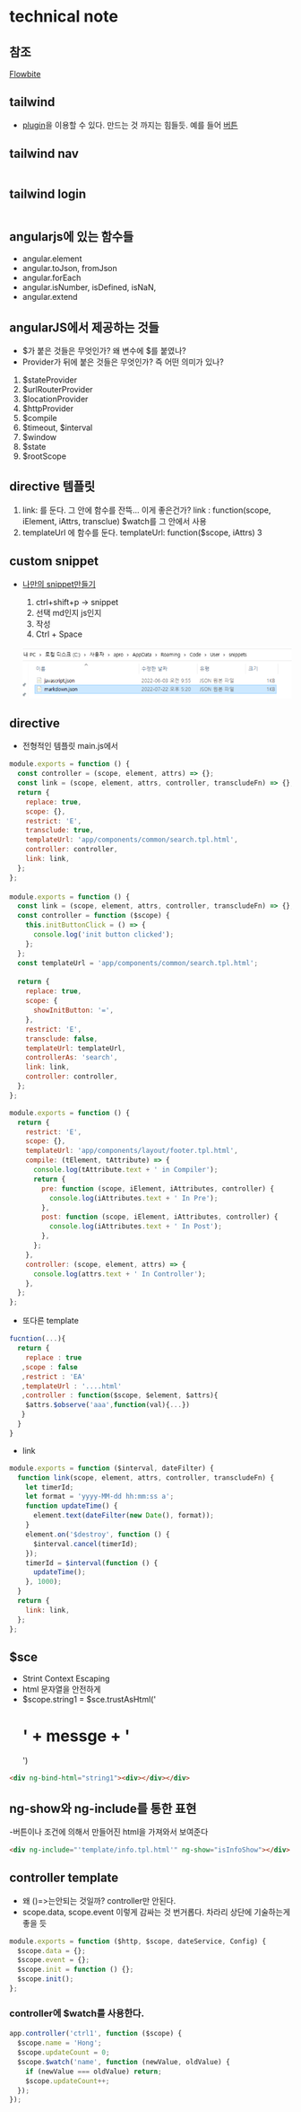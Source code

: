 # technical note

## 참조

[Flowbite](https://flowbite.com/docs/components/navbar/)

## tailwind

- [plugin](https://tailwindcss.com/docs/plugins)을 이용할 수 있다. 만드는 것 까지는 힘들듯. 예를 들어 [버튼](https://tailwindcss-base-buttons.netlify.app/#themeColors)

## tailwind nav

```html

```

## tailwind login

```html

```

## angularjs에 있는 함수들

- angular.element
- angular.toJson, fromJson
- angular.forEach
- angular.isNumber, isDefined, isNaN,
- angular.extend

## angularJS에서 제공하는 것들

- $가 붙은 것들은 무엇인가? 왜 변수에 $를 붙였나?
- Provider가 뒤에 붙은 것들은 무엇인가? 즉 어떤 의미가 있나?

1. $stateProvider
2. $urlRouterProvider
3. $locationProvider
4. $httpProvider
5. $compile
6. $timeout, $interval
7. $window
8. $state
9. $rootScope

## directive 템플릿

1. link: 를 둔다. 그 안에 함수를 잔뜩...
   이게 좋은건가?
   link : function(scope, iElement, iAttrs, transclue)
   $watch를 그 안에서 사용
2. templateUrl 에 함수를 둔다.
   templateUrl: function($scope, iAttrs)
   3

## custom snippet

- [나만의 snippet만들기](https://jojoldu.tistory.com/491)

  1. ctrl+shift+p -> snippet
  2. 선택 md인지 js인지
  3. 작성
  4. Ctrl + Space

  ![파일위치](1.png)

## directive

- 전형적인 템플릿
  main.js에서

```javascript
module.exports = function () {
  const controller = (scope, element, attrs) => {};
  const link = (scope, element, attrs, controller, transcludeFn) => {};
  return {
    replace: true,
    scope: {},
    restrict: 'E',
    transclude: true,
    templateUrl: 'app/components/common/search.tpl.html',
    controller: controller,
    link: link,
  };
};

module.exports = function () {
  const link = (scope, element, attrs, controller, transcludeFn) => {};
  const controller = function ($scope) {
    this.initButtonClick = () => {
      console.log('init button clicked');
    };
  };
  const templateUrl = 'app/components/common/search.tpl.html';

  return {
    replace: true,
    scope: {
      showInitButton: '=',
    },
    restrict: 'E',
    transclude: false,
    templateUrl: templateUrl,
    controllerAs: 'search',
    link: link,
    controller: controller,
  };
};
```

```javascript
module.exports = function () {
  return {
    restrict: 'E',
    scope: {},
    templateUrl: 'app/components/layout/footer.tpl.html',
    compile: (tElement, tAttribute) => {
      console.log(tAttribute.text + ' in Compiler');
      return {
        pre: function (scope, iElement, iAttributes, controller) {
          console.log(iAttributes.text + ' In Pre');
        },
        post: function (scope, iElement, iAttributes, controller) {
          console.log(iAttributes.text + ' In Post');
        },
      };
    },
    controller: (scope, element, attrs) => {
      console.log(attrs.text + ' In Controller');
    },
  };
};
```

- 또다른 template

```javascript
fucntion(...){
  return {
    replace : true
   ,scope : false
   ,restrict : 'EA'
   ,templateUrl : '....html'
   ,controller : function($scope, $element, $attrs){
    $attrs.$observe('aaa',function(val){...})
   }
  }
}
```

- link

```javascript
module.exports = function ($interval, dateFilter) {
  function link(scope, element, attrs, controller, transcludeFn) {
    let timerId;
    let format = 'yyyy-MM-dd hh:mm:ss a';
    function updateTime() {
      element.text(dateFilter(new Date(), format));
    }
    element.on('$destroy', function () {
      $interval.cancel(timerId);
    });
    timerId = $interval(function () {
      updateTime();
    }, 1000);
  }
  return {
    link: link,
  };
};
```

## $sce

- Strint Context Escaping
- html 문자열을 안전하게
- $scope.string1 = $sce.trustAsHtml('<h1>' + messge + '</h1>')

```html
<div ng-bind-html="string1"><div></div></div>
```

## ng-show와 ng-include를 통한 표현

-버튼이나 조건에 의해서 만들어진 html을 가져와서 보여준다

```html
<div ng-include="'template/info.tpl.html'" ng-show="isInfoShow"></div>
```

## controller template

- 왜 ()=>는안되는 것일까? controller만 안된다.
- scope.data, scope.event 이렇게 감싸는 것 번거롭다. 차라리 상단에 기술하는게 좋을 듯

```javascript
module.exports = function ($http, $scope, dateService, Config) {
  $scope.data = {};
  $scope.event = {};
  $scope.init = function () {};
  $scope.init();
};
```

### controller에 $watch를 사용한다.

```javascript
app.controller('ctrl1', function ($scope) {
  $scope.name = 'Hong';
  $scope.updateCount = 0;
  $scope.$watch('name', function (newValue, oldValue) {
    if (newValue === oldValue) return;
    $scope.updateCount++;
  });
});
```
